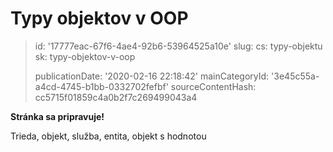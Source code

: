 Typy objektov v OOP
===================

> id: '17777eac-67f6-4ae4-92b6-53964525a10e'
> slug:
> 	cs: typy-objektu
> 	sk: typy-objektov-v-oop
> 
> publicationDate: '2020-02-16 22:18:42'
> mainCategoryId: '3e45c55a-a4cd-4745-b1bb-0332702fefbf'
> sourceContentHash: cc5715f01859c4a0b2f7c269499043a4

**Stránka sa pripravuje!**

Trieda, objekt, služba, entita, objekt s hodnotou

